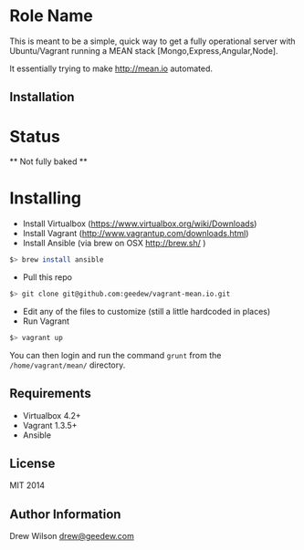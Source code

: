 Role Name
========

This is meant to be a simple, quick way to get a fully operational server with Ubuntu/Vagrant running a MEAN stack [Mongo,Express,Angular,Node].

It essentially trying to make http://mean.io automated.

Installation
------------
# Status
** Not fully baked **


# Installing

- Install Virtualbox (https://www.virtualbox.org/wiki/Downloads)
- Install Vagrant (http://www.vagrantup.com/downloads.html)
- Install Ansible (via brew on OSX http://brew.sh/ )
```sh
$> brew install ansible
```
- Pull this repo
```sh
$> git clone git@github.com:geedew/vagrant-mean.io.git
```
- Edit any of the files to customize (still a little hardcoded in places)
- Run Vagrant
```sh
$> vagrant up
```

You can then login and run the command `grunt` from the `/home/vagrant/mean/` directory.

Requirements
------------

- Virtualbox 4.2+
- Vagrant 1.3.5+
- Ansible


License
-------

MIT 2014

Author Information
------------------

Drew Wilson <drew@geedew.com>
